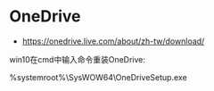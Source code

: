 # OneDrive
- https://onedrive.live.com/about/zh-tw/download/


win10在cmd中输入命令重装OneDrive:

%systemroot%\SysWOW64\OneDriveSetup.exe
